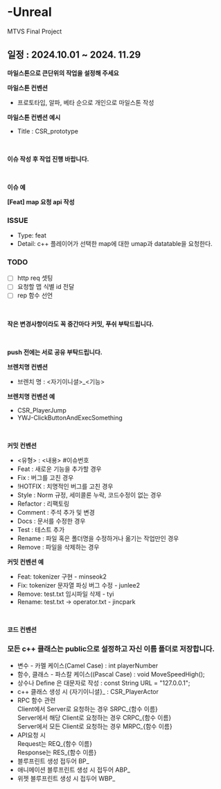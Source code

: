 # -Unreal
MTVS Final Project

**일정 : 2024.10.01 ~ 2024. 11.29**
---
**마일스톤으로 큰단위의 작업을 설정해 주세요**

**마일스톤 컨벤션**
- 프로토타입, 알파, 베타 순으로 개인으로 마일스톤 작성

**마일스톤 컨벤션 예시**
  
- Title : CSR_prototype

<br/> 

**이슈 작성 후 작업 진행 바랍니다.**

<br/> 

**이슈 예**

**[Feat] map 요청 api 작성**

### ISSUE

- Type: feat
- Detail: c++ 플레이어가 선택한 map에 대한 umap과 datatable을 요청한다.

### TODO

- [ ]  http req 셋팅
- [ ]  요청할 맵 식별 id 전달
- [ ]  rep 함수 선언

<br/> 

**작은 변경사항이라도 꼭 중간마다 커밋, 푸쉬 부탁드립니다.**

<br/> 

**push 전에는 서로 공유 부탁드립니다.**
<br/> 

**브렌치명 컨벤션**
- 브렌치 명 : <자기이니셜>_<기능>

**브렌치명 컨벤션 예**

- CSR_PlayerJump
- YWJ-ClickButtonAndExecSomething

<br/> 

**커밋 컨벤션**

- <유형> : <내용> #이슈번호
- Feat : 새로운 기능을 추가할 경우
- Fix : 버그를 고친 경우
- !HOTFIX : 치명적인 버그를 고친 경우
- Style : Norm 규정, 세미콜론 누락, 코드수정이 없는 경우
- Refactor : 리팩토링
- Comment : 주석 추가 및 변경
- Docs : 문서를 수정한 경우
- Test : 테스트 추가
- Rename : 파일 혹은 폴더명을 수정하거나 옮기는 작업만인 경우
- Remove : 파일을 삭제하는 경우

**커밋 컨벤션 예**

- Feat: tokenizer 구현 - minseok2
- Fix: tokenizer 문자열 파싱 버그 수정 - junlee2
- Remove: test.txt 임시파일 삭제 - tyi
- Rename: test.txt → operator.txt - jincpark

<br/> 

**코드 컨벤션**

### 모든 c++ 클래스는 public으로 설정하고 자신 이름 폴더로 저장합니다.
- 변수 - 카멜 케이스(Camel Case) : int playerNumber
- 함수, 클래스 - 파스칼 케이스((Pascal Case) : void MoveSpeedHigh();
- 상수나 Define 은 대문자로 작성 : const String URL = "127.0.0.1";
- c++ 클래스 생성 시 {자기이니셜}_ : CSR_PlayerActor
- RPC 함수 관련<br/> 
Client에서 Server로 요청하는 경우 SRPC_{함수 이름}<br/> 
Server에서 해당 Client로 요청하는 경우 CRPC_{함수 이름}<br/> 
Server에서 모든 Client로 요청하는 경우 MRPC_{함수 이름}<br/> 
- API요청 시<br/> 
Request는 REQ_{함수 이름}<br/> 
Response는 RES_{함수 이름}<br/> 
- 블루프린트 생성 접두어 BP_
- 애니메이션 블루프린트 생성 시 접두어 ABP_
- 위젯 블루프린트 생성 시 접두어 WBP_


